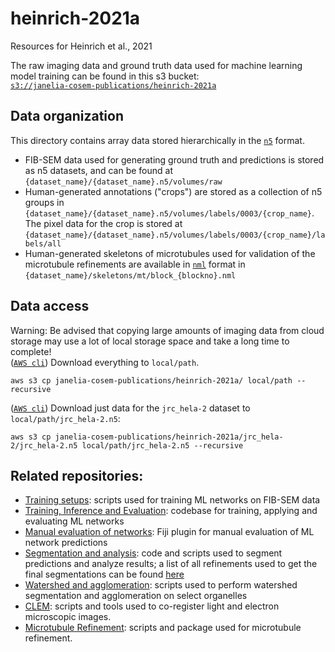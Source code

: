 # heinrich-2021a
Resources for Heinrich et al., 2021

The raw imaging data and ground truth data used for machine learning model training can be found in this s3 bucket:  
[`s3://janelia-cosem-publications/heinrich-2021a`](https://open.quiltdata.com/b/janelia-cosem-publications/tree/heinrich-2021a/)  

## Data organization
This directory contains array data stored hierarchically in the [`n5`](https://github.com/saalfeldlab/n5) format. 

- FIB-SEM data used for generating ground truth and predictions is stored as n5 datasets, and can be found at `{dataset_name}/{dataset_name}.n5/volumes/raw`
- Human-generated annotations ("crops") are stored as a collection of n5 groups in `{dataset_name}/{dataset_name}.n5/volumes/labels/0003/{crop_name}`. The pixel data for the crop is stored at `{dataset_name}/{dataset_name}.n5/volumes/labels/0003/{crop_name}/labels/all`
- Human-generated skeletons of microtubules used for validation of the microtubule refinements are available in [`nml`](https://docs.webknossos.org/reference/data_formats#nml) format in `{dataset_name}/skeletons/mt/block_{blockno}.nml`

## Data access
Warning: Be advised that copying large amounts of imaging data from cloud storage may use a lot of local storage space and take a long time to complete!  
([`AWS cli`](https://aws.amazon.com/cli/)) Download everything to `local/path`. 
```
aws s3 cp janelia-cosem-publications/heinrich-2021a/ local/path --recursive
```

([`AWS cli`](https://aws.amazon.com/cli/)) Download just data for the `jrc_hela-2` dataset to `local/path/jrc_hela-2.n5`:
```
aws s3 cp janelia-cosem-publications/heinrich-2021a/jrc_hela-2/jrc_hela-2.n5 local/path/jrc_hela-2.n5 --recursive
```
## Related repositories: 
- [Training setups](https://github.com/janelia-cosem/training_setups): scripts used for training ML networks on FIB-SEM data
- [Training, Inference and Evaluation](https://github.com/saalfeldlab/CNNectome/tree/v2.0): codebase for training, applying and evaluating ML networks
- [Manual evaluation of networks](https://github.com/janelia-cosem/Fiji_COSEM_Predictions_Evaluation): Fiji plugin for manual evaluation of ML network predictions 
- [Segmentation and analysis](https://github.com/janelia-cosem/cosem-segmentation-analysis): code and scripts used to segment predictions and analyze results; a list of all refinements used to get the final segmentations can be found [here](https://github.com/janelia-cosem/refinements)
- [Watershed and agglomeration](https://github.com/janelia-cosem/organelle-watershed-agglomeration): scripts used to perform watershed segmentation and agglomeration on select organelles
- [CLEM](https://github.com/janelia-cosem/cosem-lm-em-registration): scripts and tools used to co-register light and electron microscopic images.
- [Microtubule Refinement](https://github.com/nilsec/cosem_experiments): scripts and package used for microtubule refinement.
